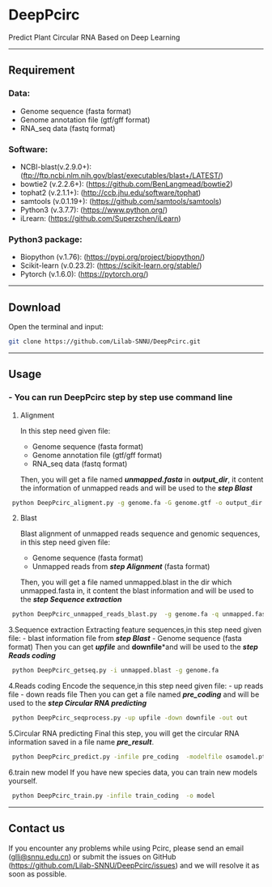 # DeepPcirc
Predict Plant Circular RNA Based on Deep Learning

---

## Requirement
### Data:

- Genome sequence (fasta format)
- Genome annotation file (gtf/gff format)
- RNA_seq data (fastq format)
### Software:

- NCBI-blast(v.2.9.0+):(ftp://ftp.ncbi.nlm.nih.gov/blast/executables/blast+/LATEST/)
- bowtie2 (v.2.2.6+): (https://github.com/BenLangmead/bowtie2)
- tophat2 (v.2.1.1+): (http://ccb.jhu.edu/software/tophat)
- samtools (v.0.1.19+): (https://github.com/samtools/samtools)
- Python3 (v.3.7.7): (https://www.python.org/)
- iLrearn: (https://github.com/Superzchen/iLearn)
### Python3 package:

- Biopython (v.1.76): (https://pypi.org/project/biopython/)
- Scikit-learn (v.0.23.2): (https://scikit-learn.org/stable/)
- Pytorch (v.1.6.0): (https://pytorch.org/)

---
## Download
  Open the terminal and input:
  ```bash
  git clone https://github.com/Lilab-SNNU/DeepPcirc.git
  ```
---
## Usage

### - You can run DeepPcirc step by step use command line

1. Alignment

     In this step need given file:

     - Genome sequence (fasta format)
     - Genome annotation file (gtf/gff format)
     - RNA_seq data (fastq format)

     Then, you will get a file named ***unmapped.fasta*** in ***output_dir***, it content the information of unmapped reads and will be used to the ***step Blast*** 
  ```bash
   python DeepPcirc_aligment.py -g genome.fa -G genome.gtf -o output_dir <reads_1[ reads_2]>
  ```

  2. Blast

     Blast alignment of unmapped reads sequence and genomic sequences, in this step need given file:

     - Genome sequence (fasta format)
     - Unmapped reads from ***step Alignment*** (fasta format)

     Then, you will get a file named unmapped.blast in the dir which unmapped.fasta in, it content the blast information and will be used to the ***step Sequence extraction***
  ```bash
   python DeepPcirc_unmapped_reads_blast.py  -g genome.fa -q unmapped.fasta -o output_dir
  ```
   3.Sequence extraction
      Extracting feature sequences,in this step need given file:
      - blast information file from ***step Blast***
      - Genome sequence (fasta format) 
      Then you can get ***upfile*** and **downfile***and will be used to the ***step Reads coding***

  ```bash
   python DeepPcirc_getseq.py -i unmapped.blast -g genome.fa
  ```
   4.Reads coding
      Encode the sequence,in this step need given file:
      - up reads file
      - down reads file 
      Then you can get a file named ***pre_coding*** and will be used to the ***step Circular RNA predicting***

  ```bash
   python DeepPcirc_seqprocess.py -up upfile -down downfile -out out
  ```
   5.Circular RNA predicting
      Final this step, you will get the circular RNA information saved in a file name ***pre_result***. 
      
  ```bash
   python DeepPcirc_predict.py -infile pre_coding  -modelfile osamodel.pt -outfile pre_result
  ```
   6.train new model
      If you have new species data, you can train new models yourself. 
      
  ```bash
   python DeepPcirc_train.py -infile train_coding  -o model
  ```
---
## Contact us

If you encounter any problems while using Pcirc, please send an email (glli@snnu.edu.cn) or submit the issues on GitHub (https://github.com/Lilab-SNNU/DeepPcirc/issues) and we will resolve it as soon as possible.
